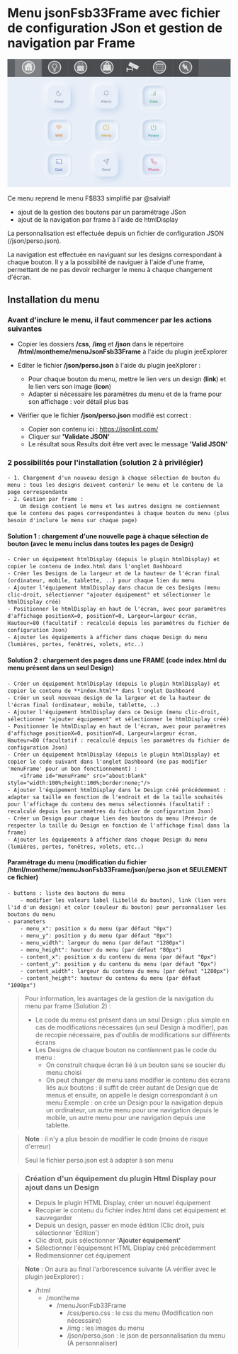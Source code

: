 # Menu jsonFsb33Frame avec fichier de configuration JSon et gestion de navigation par Frame
![Menu jsonFsb33Frame](./doc/images/menuJsonFsb33Frame.png)

Ce menu reprend le menu F$B33 simplifié par @salvialf
- ajout de la gestion des boutons par un paramétrage JSon
- ajout de la navigation par frame à l'aide de htmlDisplay

La personnalisation est effectuée depuis un fichier de configuration JSON (/json/perso.json).

La navigation est effectuée en naviguant sur les designs correspondant à chaque bouton. 
Il y a la possibilité de naviguer à l'aide d'une frame, permettant de ne pas devoir recharger le menu à chaque changement d'écran.

## Installation du menu

### Avant d'inclure le menu, il faut commencer par les actions suivantes

   - Copier les dossiers **/css**, **/img** et **/json** dans le répertoire **/html/montheme/menuJsonFsb33Frame** à l'aide du plugin jeeExplorer

   - Editer le fichier **/json/perso.json** à l'aide du plugin jeeXplorer :
        - Pour chaque bouton du menu, mettre le lien vers un design (**link**) et le lien vers son image (**icon**)
		- Adapter si nécessaire les paramètres du menu et de la frame pour son affichage : voir détail plus bas
   - Vérifier que le fichier **/json/perso.json** modifié est correct :
        - Copier son contenu ici : https://jsonlint.com/
        - Cliquer sur **'Validate JSON'**
        - Le résultat sous Results doit être vert avec le message **'Valid JSON'**

### 2 possibilités pour l'installation (solution 2 à privilégier)
	- 1. Chargement d'un nouveau design à chaque sélection de bouton du menu : tous les designs doivent contenir le menu et le contenu de la page correspondante
	- 2. Gestion par frame :
		Un design contient le menu et les autres designs ne contiennent que le contenu des pages correspondantes à chaque bouton du menu (plus besoin d'inclure le menu sur chaque page)

#### Solution 1 : **chargement d'une nouvelle page à chaque sélection de bouton** (avec le menu inclus dans toutes les pages de Design)
	- Créer un équipement htmlDisplay (depuis le plugin htmlDisplay) et copier le contenu de index.html dans l'onglet Dashboard
	- Créer les Designs de la largeur et de la hauteur de l'écran final (ordinateur, mobile, tablette, ..) pour chaque lien du menu
	- Ajouter l'équipement htmlDisplay dans chacun de ces Designs (menu clic-droit, sélectionner "ajouter équipement" et sélectionner le htmlDisplay créé)
	- Positionner le htmlDisplay en haut de l'écran, avec pour paramètres d'affichage positionX=0, positionY=0, Largeur=largeur écran, Hauteur=80 (facultatif : recalculé depuis les paramètres du fichier de configuration Json)
	- Ajouter les équipements à afficher dans chaque Design du menu (lumières, portes, fenêtres, volets, etc..)

#### Solution 2 : **chargement des pages dans une FRAME** (code index.html du menu présent dans un seul Design)
	- Créer un équipement htmlDisplay (depuis le plugin htmlDisplay) et copier le contenu de **index.html** dans l'onglet Dashboard
	- Créer un seul nouveau design de la largeur et de la hauteur de l'écran final (ordinateur, mobile, tablette, ..)
	- Ajouter l'équipement htmlDisplay dans ce Design (menu clic-droit, sélectionner "ajouter équipement" et sélectionner le htmlDisplay créé)
	- Positionner le htmlDisplay en haut de l'écran, avec pour paramètres d'affichage positionX=0, positionY=0, Largeur=largeur écran, Hauteur=80 (facultatif : recalculé depuis les paramètres du fichier de configuration Json)
	- Créer un équipement htmlDisplay (depuis le plugin htmlDisplay) et copier le code suivant dans l'onglet Dashboard (ne pas modifier 'menuFrame' pour un bon fonctionnement) :
		<iframe id="menuFrame" src="about:blank" style="width:100%;height:100%;border:none;"/>
	- Ajouter l'équipement htmlDisplay dans le Design créé précédemment : adapter sa taille en fonction de l'endroit et de la taille souhaités pour l'affichage du contenu des menus sélectionnés (facultatif : recalculé depuis les paramètres du fichier de configuration Json)
	- Créer un Design pour chaque lien des boutons du menu (Prévoir de respecter la taille du Design en fonction de l'affichage final dans la frame)
	- Ajouter les équipements à afficher dans chaque Design du menu (lumières, portes, fenêtres, volets, etc..)

#### Paramétrage du menu (modification du fichier /html/montheme/menuJsonFsb33Frame/json/perso.json et SEULEMENT ce fichier)
	- buttons : liste des boutons du menu
		- modifier les valeurs label (Libellé du bouton), link (lien vers l'id d'un design) et color (couleur du bouton) pour personnaliser les boutons du menu
	- parameters
		- menu_x": position x du menu (par défaut "0px")
		- menu_y": position y du menu (par défaut "0px")
		- menu_width": largeur du menu (par défaut "1280px")
		- menu_height": hauteur du menu (par défaut "80px")
		- content_x": position x du contenu du menu (par défaut "0px")
		- content_y": position y du contenu du menu (par défaut "0px")
		- content_width": largeur du contenu du menu (par défaut "1280px")
		- content_height": hauteur du contenu du menu (par défaut "1000px")

>Pour information, les avantages de la gestion de la navigation du menu par frame (Solution 2) :
>	- Le code du menu est présent dans un seul Design : plus simple en cas de modifications nécessaires (un seul Design à modifier), pas de recopie nécessaire, pas d'oublis de modifications sur différents écrans
>	- Les Designs de chaque bouton ne contiennent pas le code du menu :
>		- On construit chaque écran lié à un bouton sans se soucier du menu choisi
>		- On peut changer de menu sans modifier le contenu des écrans liés aux boutons : il suffit de créer autant de Design que de menus et ensuite, on appelle le design correspondant à un menu
>			Exemple : on crée un Design pour la navigation depuis un ordinateur, un autre menu pour une navigation depuis le mobile, un autre menu pour une navigation depuis une tablette.

>**Note** : il n'y a plus besoin de modifier le code (moins de risque d'erreur)
>
>Seul le fichier perso.json est à adapter à son menu

>### Création d'un équipement du plugin Html Display pour ajout dans un Design
>
>   - Depuis le plugin HTML Display, créer un nouvel équipement
>   - Recopier le contenu du fichier index.html dans cet équipement et sauvegarder
>   - Depuis un design, passer en mode édition (Clic droit, puis sélectionner 'Edition')
>   - Clic droit, puis sélectionner **'Ajouter équipement'**
>   - Sélectionner l'équipement HTML Display créé précédemment
>   - Redimensionner cet équipement

>**Note** : On aura au final l'arborescence suivante (A vérifier avec le plugin jeeExplorer) :
>
>- /html
>    - /montheme
>        - /menuJsonFsb33Frame  
>            - /css/perso.css : le css du menu (Modification non nécessaire)
>            - /img : les images du menu
>            - /json/perso.json : le json de personnalisation du menu (A personnaliser)
